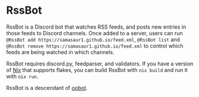 # RssBot

RssBot is a Discord bot that watches RSS feeds, and posts new entries in those
feeds to Discord channels. Once added to a server, users can run `@RssBot add
https://samasaur1.github.io/feed.xml`, `@RssBot list` and `@RssBot remove
https://samasaur1.github.io/feed.xml` to control which feeds are being watched
in which channels.

RssBot requires discord.py, feedparser, and validators. If you have a version
of [Nix](https://nixos.org) that supports flakes, you can build RssBot with
`nix build` and run it with `nix run`.

RssBot is a descendant of [oobot](https://github.com/InternetUnexplorer/oobot).
